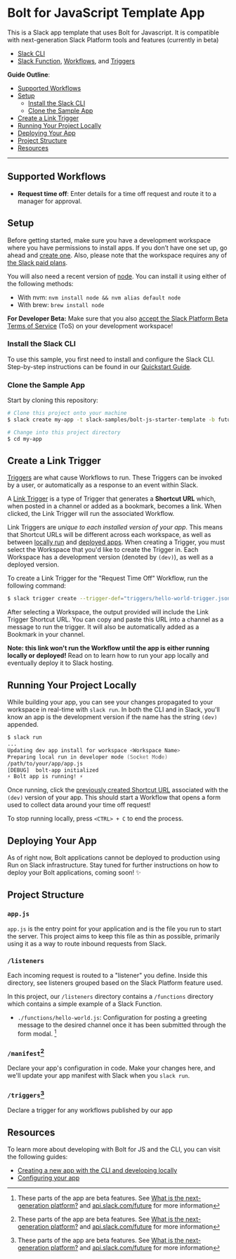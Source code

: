 # Bolt for JavaScript Template App

This is a Slack app template that uses Bolt for Javascript. It is compatible with next-generation Slack Platform tools and features (currently in beta)
* [Slack CLI](https://api.slack.com/future/overview)
* [Slack Function](), [Workflows](), and [Triggers]()


**Guide Outline**:

- [Supported Workflows](#supported-workflows)
- [Setup](#setup)
  - [Install the Slack CLI](#install-the-slack-cli)
  - [Clone the Sample App](#clone-the-sample-app)
- [Create a Link Trigger](#create-a-link-trigger)
- [Running Your Project Locally](#running-your-project-locally)
- [Deploying Your App](#deploying-your-app)
- [Project Structure](#project-structure)
- [Resources](#resources)

---

## Supported Workflows

- **Request time off**: Enter details for a time off request and route it to a
  manager for approval.

## Setup
Before getting started, make sure you have a development workspace where you
have permissions to install apps. If you don’t have one set up, go ahead and
[create one](https://slack.com/create). Also, please note that the workspace
requires any of [the Slack paid plans](https://slack.com/pricing).

You will also need a recent version of [node](https://nodejs.org/en/). You can install it using either of the following methods:
  * With nvm: `nvm install node && nvm alias default node`
  * With brew: `brew install node`

**For Developer Beta:** Make sure that you also [accept the Slack Platform Beta Terms of Service](https://slack.com/admin/settings#hermes_permissions) (ToS) on your development workspace!


### Install the Slack CLI

To use this sample, you first need to install and configure the Slack CLI.
Step-by-step instructions can be found in our
[Quickstart Guide](https://api.slack.com/future/quickstart).

### Clone the Sample App

Start by cloning this repository:

```zsh
# Clone this project onto your machine
$ slack create my-app -t slack-samples/bolt-js-starter-template -b future

# Change into this project directory
$ cd my-app
```

## Create a Link Trigger

[Triggers](https://slack.dev/bolt-js/future/triggers) are what cause Workflows to
run. These Triggers can be invoked by a user, or automatically as a response to
an event within Slack.

A [Link Trigger](https://api.slack.com/future/triggers/link) is a type of
Trigger that generates a **Shortcut URL** which, when posted in a channel or
added as a bookmark, becomes a link. When clicked, the Link Trigger will run the
associated Workflow.

Link Triggers are _unique to each installed version of your app_. This means
that Shortcut URLs will be different across each workspace, as well as between
[locally run](#running-your-project-locally) and
[deployed apps](#deploying-your-app). When creating a Trigger, you must select
the Workspace that you'd like to create the Trigger in. Each Workspace has a
development version (denoted by `(dev)`), as well as a deployed version.

To create a Link Trigger for the "Request Time Off" Workflow, run the following
command:

```zsh
$ slack trigger create --trigger-def="triggers/hello-world-trigger.json"
```

After selecting a Workspace, the output provided will include the Link Trigger
Shortcut URL. You can copy and paste this URL into a channel as a message to run the trigger. It will also be automatically added as a Bookmark in your channel.

**Note: this link won't run the Workflow until the app is either running locally
or deployed!** Read on to learn how to run your app locally and eventually
deploy it to Slack hosting.

## Running Your Project Locally

While building your app, you can see your changes propagated to your workspace
in real-time with `slack run`. In both the CLI and in Slack, you'll know an app
is the development version if the name has the string `(dev)` appended.

```zsh
$ slack run
...
Updating dev app install for workspace <Workspace Name>
Preparing local run in developer mode (Socket Mode)
/path/to/your/app/app.js
[DEBUG]  bolt-app initialized
⚡️ Bolt app is running! ⚡️
```

Once running, click the
[previously created Shortcut URL](#create-a-link-trigger) associated with the
`(dev)` version of your app. This should start a Workflow that opens a form used
to collect data around your time off request!

To stop running locally, press `<CTRL> + C` to end the process.

## Deploying Your App
As of right now, Bolt applications cannot be deployed to production using Run on Slack infrastructure. Stay tuned for further instructions on how to deploy your Bolt applications, coming soon! :sparkles:

## Project Structure

### `app.js`

`app.js` is the entry point for your application and is the file you run to start the server. This project aims to keep this file as thin as possible, primarily using it as a way to route inbound requests from Slack.

### `/listeners`

Each incoming request is routed to a "listener" you define. Inside this directory, see listeners grouped based on the Slack Platform feature used. 

In this project, our `/listeners` directory contains a `/functions` directory which contains a simple example of a Slack Function. 
  * `./functions/hello-world.js`: Configuration for posting a greeting message to the desired channel once it has been submitted through the form modal. [^1] 

### `/manifest`[^1]

Declare your app's configuration in code. Make your changes here, and we'll update your app manifest with Slack when you `slack run`. 

### `/triggers`[^1]

Declare a trigger for any workflows published by our app

## Resources
To learn more about developing with Bolt for JS and the CLI, you can visit the following guides:

* [Creating a new app with the CLI and developing locally](https://slack.dev/bolt-js/future/getting-started)
* [Configuring your app](https://slack.dev/bolt-js/future/app-manifests)


<!--
#### Deploying your app
Please refer to our deployment guide for next-generation Slack apps [here](https://slack.dev/bolt-js/future/deploy-your-app).

### Viewing Activity Logs
Activity logs for the production instance of your application can be viewed with
the `slack activity` command:

```zsh
$ slack activity
```
 -->

[^1]: These parts of the app are beta features. See [What is the next-generation platform?](https://slack.dev/bolt-js/future/getting-started#next-gen) and [api.slack.com/future](https://api.slack.com/future) for more information
